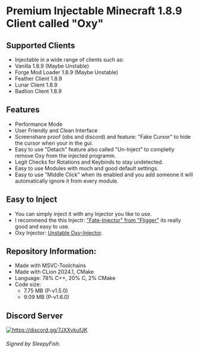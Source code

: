 # Premium Injectable Minecraft 1.8.9 Client called "Oxy"

## Supported Clients
- Injectable in a wide range of clients such as:
- Vanilla 1.8.9 (Maybe Unstable)
- Forge Mod Loader 1.8.9 (Maybe Unstable)
- Feather Client 1.8.9
- Lunar Client 1.8.9
- Badlion Client 1.8.9

## Features
- Performance Mode
- User Friendly and Clean Interface
- Screenshare proof (obs and discord) and feature: "Fake Cursor" to hide the cursor when your in the gui.
- Easy to use "Detach" feature also called "Un-Inject" to completly remove Oxy from the injected programm.
- Legit Checks for Rotations and Keybinds to stay undetected.
- Easy to use Modules with much and good default settings.
- Easy to use "Middle Click" when its enabled and you add someone it will automatically ignore it from every module.

## Easy to Inject
- You can simply inject it with any Injector you like to use.
- I recommend the this Injectr: ["Fate-Injector" from "Fligger"](https://github.com/fligger/FateInjector) its really good and easy to use.
- Oxy Injector: [Unstable Oxy-Injector](https://github.com/Oxy-Client/Injector/releases/latest).

## Repository Information:
- Made with MSVC-Toolchains
- Made with CLion 2024.1, CMake
- Language: 78% C++, 20% C, 2% CMake
- Code size:
  - 7.75 MB (P-v1.5.0)
  - 9.09 MB (P-v1.6.0)

## Discord Server
<a href="https://discord.gg/7JXXvkufJK"><img src="https://invidget.switchblade.xyz/7JXXvkufJK" alt="https://discord.gg/7JXXvkufJK"/></a>

###### Signed by SleepyFish.
